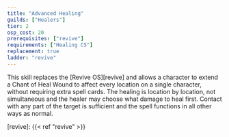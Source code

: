 ```yaml
---
title: "Advanced Healing"
guilds: ["Healers"]
tier: 2
osp_cost: 20
prerequisites: ["revive"]
requirements: ["Healing CS"]
replacement: true
ladder: "revive"
---
```

This skill replaces the [Revive OS][revive] and allows a character to extend a Chant of Heal Wound to affect every location on a single character, without requiring extra spell cards. The healing is location by location, not simultaneous and the healer may choose what damage to heal first. Contact with any part of the target is sufficient and the spell functions in all other ways as normal.

[revive]: {{< ref "revive" >}}